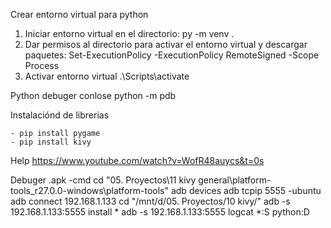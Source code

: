 Crear entorno virtual para python

 1. Iniciar entorno virtual en el directorio:
    py -m venv .
 2. Dar permisos al directorio para activar el entorno virtual y descargar paquetes:
    Set-ExecutionPolicy -ExecutionPolicy RemoteSigned -Scope Process
 3. Activar entorno virtual
    .\Scripts\activate

Python debuger conlose
   python -m pdb
   
Instalaciónd de librerias

    - pip install pygame
    - pip install kivy

Help
   https://www.youtube.com/watch?v=WofR48auycs&t=0s
    
Debuger .apk
-cmd
   cd "05. Proyectos\11 kivy general\platform-tools_r27.0.0-windows\platform-tools"
   adb devices
   adb tcpip 5555
-ubuntu
   adb connect 192.168.1.133
   cd "/mnt/d/05. Proyectos/10 kivy/"
   adb -s 192.168.1.133:5555 install *
   adb -s 192.168.1.133:5555 logcat *:S python:D